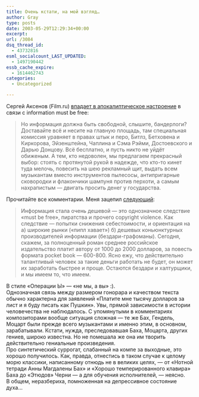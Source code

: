 ```yaml
---
title: Очень кстати, на мой взгляд…
author: Gray
type: posts
date: 2003-05-29T12:29:34+00:00
excerpt:
url: /3084
dsq_thread_id:
  - 43732816
esml_socialcount_LAST_UPDATED:
  - 1497190442
essb_cache_expire:
  - 1614462743
categories:
  - Uncategorized

---
```








Сергей Аксенов (Film.ru) <a href="http://www.livejournal.com/users/sergeax/474936.html" target="_blank">впадает в апокалиптическое настроение</a> в связи с information must be free:

> Но информация должна быть свободной, слышите, бандерлоги? Доставайте всё и несите на главную площадь, там специальная комиссия уравняет в правах штык и перо, Битлз, Бетховена и Киркорова, Эйзенштейна, Чаплина и Сэма Рэйми, Достоевского и Дарью Донцову. Всё бесплатно, и пусть никто не уйдёт обиженым. А тем, кто недоволен, мы предлагаем прекрасный выбор: стоять с протянутой рукой в надежде, что кто-то кинет туда мелочь, повесить на шею рекламный щит, выдать всем музыкантам вместо инструментов пылесосы, антипригарные сковородки и флакончики шампуня против перхоти, а самым нахрапистым &#8212; двигать просить денег у государства.

Прочитайте все комментарии. Меня зацепил <a href="http://www.livejournal.com/users/sergeax/474936.html?thread=2996536#t2996536" target="_blank">следующий</a>:

> Информация стала очень дешевой &#8212; это однозначное следствие &#171;must be free&#187;, пиратства и прочего copyright violence. Как следствие &#8212; попытки снижения себестоимости, и ориентация на а) широкие рынки (&#171;пипл хавает&#187;) б) дешевых коньюнктурных производителей информации (бездари-графоманы). Сегодня, скажем, за полноценный роман среднее российское издательство платит автору от 1000 до 2000 долларов, за повесть формата pocket book &#8212; 600-800. Ясно ежу, что действительно талантливый человек за такие деньги работать не будет, он может их заработать быстрее и проще. Остаются бездари и халтурщики, и мы имеем то, что имеем.

В стиле &#171;Операции Ы&#187; &#8212; &#171;не мы, а вы&#187; :).  
Однозначная связь между размером гонорара и качеством текста обычно характерна для заявлений &#171;Платите мне тысячу долларов за лист и я буду писать как Пушкин&#187;. Увы, прямой зависимости в истории человечества не наблюдалось. С упомянутыми в комментариях композиторами вообще ситуация сложная &#8212; те же Бах, Гендель, Моцарт были прежде всего музыкантами и именно этим, в основном, зарабатывали. Кстати, нужда, преследовавшая Баха, Моцарта, других гениев, широко известна. Но не помешала же она им творить действительно гениальные произведения.  
Про синтетический суррогат, слабанный на компе за выходные, это хорошо получилось. Как, правда, отнестись в таком случае к целому морю классики, написанному отнюдь не в великих целях, &#8212; от &#171;Нотной тетради Анны Магдалены Бах&#187; и &#171;Хорошо темперированного клавира&#187; Баха до &#171;Этюдов&#187; Черни &#8212; а для обучения исполнителей, &#8212; неясно.  
В общем, неразбериха, помноженная на депрессивное состояние духа&#8230;